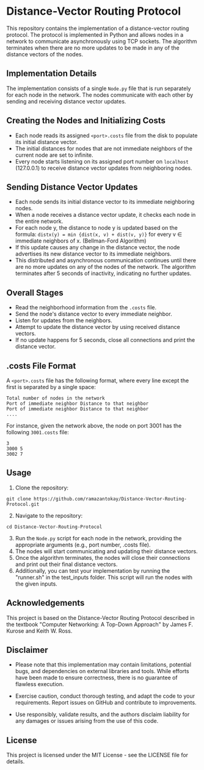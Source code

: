 # Distance-Vector Routing Protocol

This repository contains the implementation of a distance-vector routing protocol. The protocol is implemented in Python and allows nodes in a network to communicate asynchronously using TCP sockets. The algorithm terminates when there are no more updates to be made in any of the distance vectors of the nodes.

## Implementation Details

The implementation consists of a single `Node.py` file that is run separately for each node in the network. The nodes communicate with each other by sending and receiving distance vector updates.

## Creating the Nodes and Initializing Costs

- Each node reads its assigned `<port>.costs` file from the disk to populate its initial distance vector.
- The initial distances for nodes that are not immediate neighbors of the current node are set to infinite.
- Every node starts listening on its assigned port number on `localhost` (127.0.0.1) to receive distance vector updates from neighboring nodes.

## Sending Distance Vector Updates

- Each node sends its initial distance vector to its immediate neighboring nodes.
- When a node receives a distance vector update, it checks each node in the entire network.
- For each node y, the distance to node y is updated based on the formula: `distx(y) = min {dist(x, v) + dist(v, y)}` for every v ∈ immediate neighbors of x. (Bellman-Ford Algorithm)
- If this update causes any change in the distance vector, the node advertises its new distance vector to its immediate neighbors.
- This distributed and asynchronous communication continues until there are no more updates on any of the nodes of the network.
The algorithm terminates after 5 seconds of inactivity, indicating no further updates.

## Overall Stages
- Read the neighborhood information from the `.costs` file.
- Send the node's distance vector to every immediate neighbor.
- Listen for updates from the neighbors.
- Attempt to update the distance vector by using received distance vectors.
- If no update happens for 5 seconds, close all connections and print the distance vector.

## .costs File Format
A `<port>.costs` file has the following format, where every line except the first is separated by a single space:
```
Total number of nodes in the network
Port of immediate neighbor Distance to that neighbor
Port of immediate neighbor Distance to that neighbor
....
```

For instance, given the network above, the node on port 3001 has the following `3001.costs` file:
```	
3
3000 5
3002 7
```


## Usage
1. Clone the repository: 
```
git clone https://github.com/ramazantokay/Distance-Vector-Routing-Protocol.git
```
2. Navigate to the repository: 
```
cd Distance-Vector-Routing-Protocol
```
3. Run the `Node.py` script for each node in the network, providing the appropriate arguments (e.g., port number, .costs file).
4. The nodes will start communicating and updating their distance vectors.
5. Once the algorithm terminates, the nodes will close their connections and print out their final distance vectors.
6. Additionally, you can test your implementation by running the "runner.sh" in the test_inputs folder. This script will run the nodes with the given inputs.

## Acknowledgements
This project is based on the Distance-Vector Routing Protocol described in the textbook "Computer Networking: A Top-Down Approach" by James F. Kurose and Keith W. Ross.

## Disclaimer
- Please note that this implementation may contain limitations, potential bugs, and dependencies on external libraries and tools. While efforts have been made to ensure correctness, there is no guarantee of flawless execution.

- Exercise caution, conduct thorough testing, and adapt the code to your requirements. Report issues on GitHub and contribute to improvements.

- Use responsibly, validate results, and the authors disclaim liability for any damages or issues arising from the use of this code.

## License
This project is licensed under the MIT License - see the LICENSE file for details.

